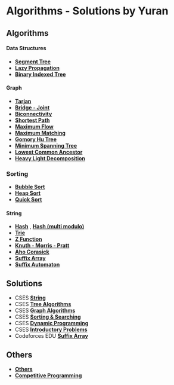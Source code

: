 # Algorithms - Solutions by Yuran

## Algorithms

#### Data Structures

-   [**Segment Tree**](Algorithms/Data%20Structures/SegmentTree.cpp)
-   [**Lazy Propagation**](Algorithms/Data%20Structures/LazyPropagation.cpp)
-   [**Binary Indexed Tree**](Algorithms/Data%20Structures/Binary-Indexed-Tree.cpp)

#### Graph

-   [**Tarjan**](Algorithms/Graph/Tarjan.cpp)
-   [**Bridge - Joint**](Algorithms/Graph/Bridge%20-%20Joint.cpp)
-   [**Biconnectivity**](Algorithms/Graph/Biconnectivity.cpp)
-   [**Shortest Path**](Algorithms/Graph/Shortest_Path)
-   [**Maximum Flow**](Algorithms/Graph/Flow)
-   [**Maximum Matching**](Algorithms/Graph/Maximum%20Matching)
-   [**Gomory Hu Tree**](https://github.com/yuran1811/Competitive-Programming/blob/main/C%2B%2B/OJ/VNOI/Practice/MCQUERY.cpp)
-   [**Minimum Spanning Tree**](Algorithms/Graph/Kruskal.cpp)
-   [**Lowest Common Ancestor**](Algorithms/Graph/Tree/LCA.cpp)
-   [**Heavy Light Decomposition**](Algorithms/Graph/Tree/HLD_SegTree.cpp)

### Sorting

-   [**Bubble Sort**](Algorithms/Sorting/BubbleSort.cpp)
-   [**Heap Sort**](Algorithms/Sorting/HeapSort.cpp)
-   [**Quick Sort**](Algorithms/Sorting/Quicksort.cpp)

#### String

-   [**Hash**](Algorithms/String/Hash.cpp) , [**Hash (multi modulo)**](Algorithms/String/Hash_MultiModulo.cpp)
-   [**Trie**](Algorithms/String/Trie.cpp)
-   [**Z Function**](Algorithms/String/Z_Function.cpp)
-   [**Knuth - Morris - Pratt**](<Algorithms/String/KMP(Knuth-Morris-Pratt).cpp>)
-   [**Aho Corasick**](Algorithms/String/Aho%20Corasick.cpp)
-   [**Suffix Array**](Algorithms/String/Suffix%20Array.cpp)
-   [**Suffix Automaton**](Algorithms/String/Suffix%20Automaton.cpp)

## Solutions

-   CSES [**String**](Solutions/CSES/String)
-   CSES [**Tree Algorithms**](Solutions/CSES/Tree%20Algorithms)
-   CSES [**Graph Algorithms**](Solutions/CSES/Graph%20Algorithms)
-   CSES [**Sorting & Searching**](Solutions/CSES/Sorting%26Searching)
-   CSES [**Dynamic Programming**](Solutions/CSES/Dynamic%20Programming)
-   CSES [**Introductory Problems**](Solutions/CSES/Introductory%20Problems)
-   Codeforces EDU [**Suffix Array**](Solutions/Codeforces_Edu/Suffix%20Array)

## Others

-   [**Others**](Others)
-   [**Competitive Programming**](https://github.com/yuran1811/Competitive-Programming)
